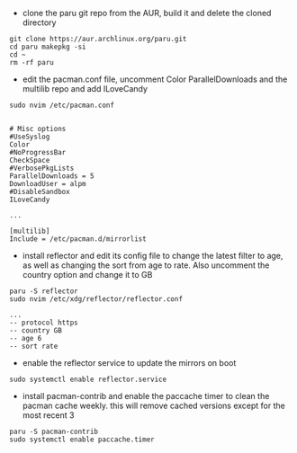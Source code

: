 - clone the paru git repo from the AUR, build it and delete the cloned directory
```
git clone https://aur.archlinux.org/paru.git
cd paru makepkg -si
cd ~
rm -rf paru
```

- edit the pacman.conf file, uncomment Color ParallelDownloads and the multilib repo and add ILoveCandy
```
sudo nvim /etc/pacman.conf


# Misc options
#UseSyslog
Color
#NoProgressBar
CheckSpace
#VerbosePkgLists
ParallelDownloads = 5
DownloadUser = alpm
#DisableSandbox
ILoveCandy

...

[multilib]
Include = /etc/pacman.d/mirrorlist
```

- install reflector and edit its config file to change the latest filter to age, as well as changing the sort from age to rate. Also uncomment the country option and change it to GB
``` 
paru -S reflector
sudo nvim /etc/xdg/reflector/reflector.conf

... 
-- protocol https
-- country GB
-- age 6
-- sort rate
```

 - enable the reflector service to update the mirrors on boot
```
sudo systemctl enable reflector.service
```

- install pacman-contrib and enable the paccache timer to clean the pacman cache weekly. this will remove cached versions except for the most recent 3
```
paru -S pacman-contrib
sudo systemctl enable paccache.timer
```
